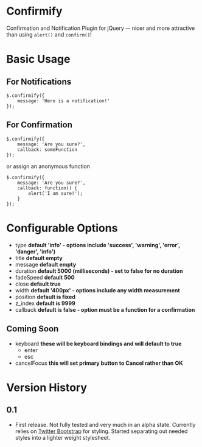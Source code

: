# Confirmify #

Confirmation and Notification Plugin for jQuery -- nicer and more attractive than using `alert()` and `confirm()`!

# Basic Usage #

## For Notifications ##

	$.confirmify({
		message: 'Here is a notification!'	
	});

## For Confirmation ##

	$.confirmify({
		message: 'Are you sure?',
		callback: someFunction
	});

or assign an anonymous function

	$.confirmify({
		message: 'Are you sure?',
		callback: function() { 
			alert('I am sure!'); 
		}
	});

# Configurable Options #

* type **default 'info' - options include 'success', 'warning', 'error', 'danger', 'info')**
* title **default empty**
* message **default empty**
* duration **default 5000 (milliseconds) - set to false for no duration**
* fadeSpeed **default 500**
* close **default true**
* width **default '400px' - options include any width measurement**
* position **default is fixed**
* z_index **default is 9999**
* callback **default is false - option must be a function for a confirmation**

## Coming Soon ##

* keyboard **these will be keyboard bindings and will default to true**
  * enter
  * esc
* cancelFocus **this will set primary button to Cancel rather than OK**

# Version History #

## 0.1 ##
   
* First release. Not fully tested and very much in an alpha state. Currently relies on [Twitter Bootstrap](http://twitter.github.io/bootstrap/) for styling. Started separating out needed styles into a lighter weight stylesheet.
